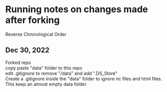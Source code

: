 # Running notes on changes made after forking 
Reverse Chronological Order  

## Dec 30, 2022
Forked repo  
copy paste "data" folder to this repo  
edit .gitignore to remove "/data" and add ".DS_Store"  
Create a .gitignore inside the "data" folder to ignore nc files and html files. This keep an almost empty data folder  



